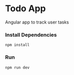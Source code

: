 # Todo App

Angular app to track user tasks

### Install Dependencies

```
npm install
```

### Run

```
npm run dev
```